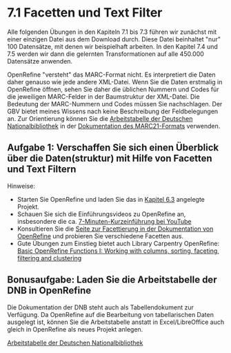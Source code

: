 # 7.1 Facetten und Text Filter

Alle folgenden Übungen in den Kapiteln 7.1 bis 7.3 führen wir zunächst mit einer einzigen Datei aus dem Download durch. Diese Datei beinhaltet "nur" 100 Datensätze, mit denen wir beispielhaft arbeiten. In den Kapitel 7.4 und 7.5 werden wir dann die gelernten Transformationen auf alle 450.000 Datensätze anwenden.

OpenRefine "versteht" das MARC-Format nicht. Es interpretiert die Daten daher genauso wie jede andere XML-Datei. Wenn Sie die Daten erstmalig in OpenRefine öffnen, sehen Sie daher die üblichen Nummern und Codes für die jeweiligen MARC-Felder in der Baumstruktur der XML-Datei. Die Bedeutung der MARC-Nummern und Codes müssen Sie nachschlagen. Der GBV bietet meines Wissens nach keine Beschreibung der Feldbelegungen an. Zur Orientierung können Sie die [Arbeitstabelle der Deutschen Nationalbibliothek](http://www.dnb.de/SharedDocs/Downloads/DE/DNB/standardisierung/marc21FeldbeschreibungTitelExcel032016.zip) in der [Dokumentation des MARC21-Formats](http://www.dnb.de/DE/Standardisierung/Formate/MARC21/marc21_node.html) verwenden.

## Aufgabe 1: Verschaffen Sie sich einen Überblick über die Daten(struktur) mit Hilfe von Facetten und Text Filtern

Hinweise:

* Starten Sie OpenRefine und laden Sie das in [Kapitel 6.3](https://felixlohmeier.gitbooks.io/seminar-wir-bauen-uns-einen-bibliothekskatalog/content/06_3_openrefine_starten_und_daten_laden.html) angelegte Projekt.
* Schauen Sie sich die Einführungsvideos zu OpenRefine an, insbesondere die ca. [7-Minuten-Kurzeinführung bei YouTube](https://www.youtube.com/watch?v=B70J_H_zAWM)
* Konsultieren Sie die [Seite zur Facettierung in der Dokumentation von OpenRefine](https://github.com/OpenRefine/OpenRefine/wiki/Faceting) und probieren Sie verschiedene Facetten aus.
* Gute Übungen zum Einstieg bietet auch Library Carpentry OpenRefine: [Basic OpenRefine Functions I: Working with columns, sorting, faceting, filtering and clustering](https://data-lessons.github.io/library-openrefine/03-basic-functions-I/)

## Bonusaufgabe: Laden Sie die Arbeitstabelle der DNB in OpenRefine

Die Dokumentation der DNB steht auch als Tabellendokument zur Verfügung. Da OpenRefine auf die Bearbeitung von tabellarischen Daten ausgelegt ist, können Sie die Arbeitstabelle anstatt in Excel/LibreOffice auch gleich in OpenRefine als neues Projekt anlegen.

[Arbeitstabelle der Deutschen Nationalbibliothek](http://www.dnb.de/SharedDocs/Downloads/DE/DNB/standardisierung/marc21FeldbeschreibungTitelExcel032016.zip)
